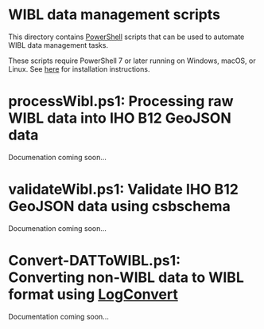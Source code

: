 # WIBL data management scripts 
This directory contains 
[PowerShell](https://learn.microsoft.com/en-us/powershell/scripting/overview?view=powershell-7.3)
scripts that can be used to automate WIBL data management tasks.

These scripts require PowerShell 7 or later running on Windows, macOS, or Linux. 
See [here](https://learn.microsoft.com/en-us/powershell/scripting/install/installing-powershell?view=powershell-7.3)
for installation instructions.

# processWibl.ps1: Processing raw WIBL data into IHO B12 GeoJSON data
Documenation coming soon...

# validateWibl.ps1: Validate IHO B12 GeoJSON data using csbschema
Documenation coming soon...

# Convert-DATToWIBL.ps1: Converting non-WIBL data to WIBL format using [LogConvert](../../../LogConvert)
Documentation coming soon...
